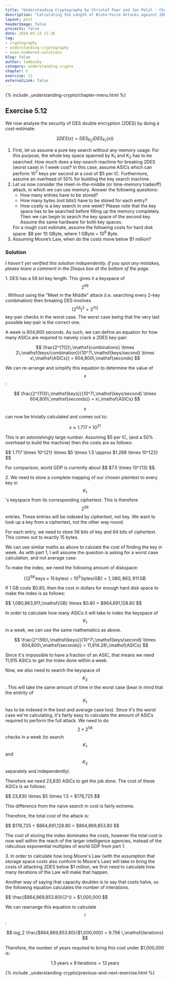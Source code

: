 ```yaml
---
title: "Understanding Cryptography by Christof Paar and Jan Pelzl - Chapter 5 Solutions - Ex5.12"
description: "Calculating the Length of Brute-Force Attacks against 2DES with \"Meet in the Middle\" Attack"
layout: post
headerImage: false
projects: false
date: 2018-05-13 21:36
tag:
- cryptography
- understanding-cryptography
- even-numbered-solutions
blog: false
author: tombusby
category: understanding-crypto
chapter: 5
exercise: 12
externalLink: false
---
```


{% include _understanding-crypto/chapter-menu.html %}

## Exercise 5.12

We now analyse the security of DES double encryption (2DES) by doing a cost-estimate:

$$ 2DES(x) = DES_{K_2}(DES_{K_1}(x)) $$

<ol>
    <li>
        First, let us assume a pure key search without any memory usage. For this purpose, the whole key space spanned by K<sub>1</sub> and K<sub>2</sub> has to be searched. How much does a key-search machine for breaking 2DES (worst case) in 1 week cost? In this case, assume ASICs which can perform 10<sup>7</sup> keys per second at a cost of $5 per IC. Furthermore, assume an overhead of 50% for building the key search machine.
    </li>
    <li>
        Let us now consider the meet-in-the-middle (or time-memory tradeoff) attack, in which we can use memory. Answer the following questions:
        <ul>
            <li>How many entries have to be stored?</li>
            <li>How many bytes (not bits!) have to be stored for each entry?</li>
            <li>How costly is a key search in one week? Please note that the key space has to be searched before filling up the memory completely. Then we can begin to search the key space of the second key. Assume the same hardware for both key spaces.</li>
        </ul>
        For a rough cost estimate, assume the following costs for hard disk space: $8 per 10 GByte, where 1 GByte = 10<sup>9</sup> Byte.
    </li>
    <li>
        Assuming Moore’s Law, when do the costs move below $1 million?
    </li>
</ol>

### Solution

*I haven't yet verified this solution independently. If you spot any mistakes, please leave a comment in the Disqus box at the bottom of the page.*

1\. DES has a 56 bit key length. This gives it a keyspace of $$ 2^{56} $$. Without using the "Meet in the Middle" attack (i.e. searching every 2-key combination) then breaking DES involves $$ (2^{56})^2 = 2^{112} $$ key-pair checks in the worst case. The worst case being that the very last possible key-pair is the correct one.

A week is 604,800 seconds. As such, we can define an equation for how many ASICs are required to naively crack a 2DES key-pair:

$$ \frac{2^{112}\,\mathsf{combinations} \times 2\,\mathsf{keys/combination}}{10^7\,\mathsf{keys/second} \times x\,\mathsf{ASICs}} = 604,800\,\mathsf{seconds} $$

We can re-arrange and simplify this equation to determine the value of $$ x $$:

$$ \frac{2^{113}\,\mathsf{keys}}{10^7\,\mathsf{keys/second} \times 604,800\,\mathsf{seconds}} = x\,\mathsf{ASICs} $$

$$ x $$ can now be trivially calculated and comes out to:

$$ x \approx 1.717 \times 10^{21} $$

This is an astonishingly large number. Assuming $5 per IC, (and a 50% overhead to build the machine) then the costs are as follows:

$$ 1.717 \times 10^{21} \times $5 \times 1.5 \approx $1.288 \times 10^{22} $$

For comparison, world GDP is currently about $$ $7.5 \times 10^{13} $$.

2\. We need to store a complete mapping of our chosen plaintext to every key in $$ K_1 $$'s keyspace from its corresponding ciphertext. This is therefore $$ 2^{56} $$ entries. These entries will be indexed by ciphertext, not key. We want to look up a key from a ciphertext, not the other way round.

For each entry, we need to store 56 bits of key and 64 bits of ciphertext. This comes out to exactly 15 bytes.

We can use similar maths as above to calulate the cost of finding the key in week. As with part 1, I will assume the question is asking for a worst case calculation, and not average case.

To make the index, we need the following amount of diskspace:

$$ \lceil (2^{56}\,\mathsf{keys} \times 15\,\mathsf{bytes}) \div 10^9\,\mathsf{bytes/GB} \rceil = 1,080,863,911\,\mathsf{GB} $$

If 1 GB costs $0.80, then the cost in dollars for enough hard disk space to make the index is as follows:

$$ 1,080,863,911\,\mathsf{GB} \times $0.80 = $864,691,128.80 $$

In order to calculate how many ASICs it will take to index the keyspace of $$ K_1 $$ in a week, we can use the same mathematics as above.

$$ \frac{2^{56}\,\mathsf{keys}}{10^7\,\mathsf{keys/second} \times 604,800\,\mathsf{seconds}} = 11,914.28\,\mathsf{ASICs} $$

Since it's impossible to have a fraction of an ASIC, that means we need 11,915 ASICs to get the index done within a week.

Now, we also need to search the keyspace of $$ K_2 $$. This will take the same amount of time in the worst case (bear in mind that the entirity of $$ K_1 $$ has to be indexed in the best and average case too). Since it's the worst case we're calculating, it's fairly easy to calculate the amount of ASICs required to perform the full attack. We need to do $$ 2 \times 2^{56} $$ checks in a week (to search $$ K_1 $$ and $$ K_2 $$ separately and independently).

Therefore we need 23,830 ASICs to get the job done. The cost of these ASICs is as follows:

$$ 23,830 \times $5 \times 1.5 = $178,725 $$

This difference from the naive search in cost is fairly extreme.

Therefore, the total cost of the attack is:

$$ $178,725 + $864,691,128.80 = $864,869,853.80 $$

The cost of storing the index dominates the costs, however the total cost is now well within the reach of the larger intelligence agencies, instead of the ridiculous exponential multiples of world GDP from part 1.

3\. In order to calculate how long Moore's Law (with the assumption that storage space costs also conform to Moore's Law) will take to bring the costs of attacking 2DES below $1 million, we first need to calculate how many iterations of the Law will make that happen.

Another way of saying that capacity doubles is to say that costs halve, so the following equation calculates the number of interations.

$$ \frac{$864,869,853.80}{2^i} = $1,000,000 $$

We can rearrange this equation to calculate $$ i $$:

$$ log_2 \frac{$864,869,853.80}{$1,000,000} = 9.756 \,\mathsf{iterations} $$

Therefore, the number of years required to bring this cost under $1,000,000 is:

$$ 1.5\,\mathsf{years} \times 8\,\mathsf{iterations} = 12\,\mathsf{years} $$

{% include _understanding-crypto/previous-and-next-exercise.html %}
